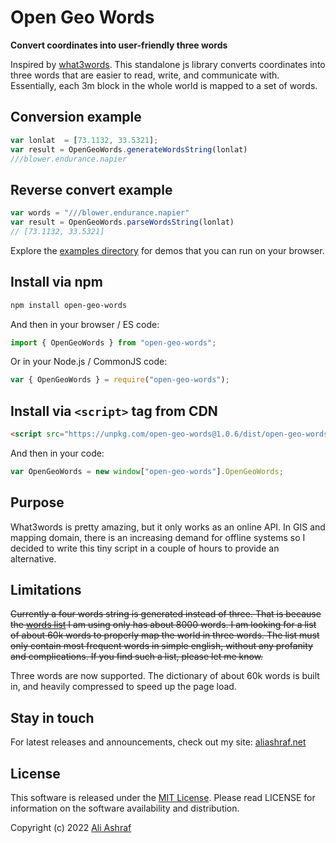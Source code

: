 # Open Geo Words

**Convert coordinates into user-friendly three words**

Inspired by [what3words](https://what3words.com). This standalone js library converts coordinates into three words that are easier to read, write, and communicate with. Essentially, each 3m block in the whole world is mapped to a set of words. 

## Conversion example

```js
var lonlat  = [73.1132, 33.5321];
var result = OpenGeoWords.generateWordsString(lonlat)
///blower.endurance.napier
```

## Reverse convert example

```js
var words = "///blower.endurance.napier"
var result = OpenGeoWords.parseWordsString(lonlat)
// [73.1132, 33.5321]
```

Explore the [examples directory](/examples) for demos that you can run on your browser.

## Install via npm

```sh
npm install open-geo-words
```

And then in your browser / ES code:

```js
import { OpenGeoWords } from "open-geo-words";
```

Or in your Node.js / CommonJS code:

```js
var { OpenGeoWords } = require("open-geo-words");
```

## Install via `<script>` tag from CDN

```html
<script src="https://unpkg.com/open-geo-words@1.0.6/dist/open-geo-words.js"></script>
```

And then in your code:

```js
var OpenGeoWords = new window["open-geo-words"].OpenGeoWords;
```

## Purpose

What3words is pretty amazing, but it only works as an online API. In GIS and mapping domain, there is an increasing demand for offline systems so I decided to write this tiny script in a couple of hours to provide an alternative.

## Limitations

~~Currently a four words string is generated instead of three. That is because the [words list](src/corpus.js) I am using only has about 8000 words. I am looking for a list of about 60k words to properly map the world in three words. The list must only contain most frequent words in simple english, without any profanity and complications. If you find such a list, please let me know.~~

Three words are now supported. The dictionary of about 60k words is built in, and heavily compressed to speed up the page load.

## Stay in touch

For latest releases and announcements, check out my site: [aliashraf.net](http://aliashraf.net)

## License

This software is released under the [MIT License](LICENSE). Please read LICENSE for information on the
software availability and distribution.

Copyright (c) 2022 [Ali Ashraf](http://aliashraf.net)